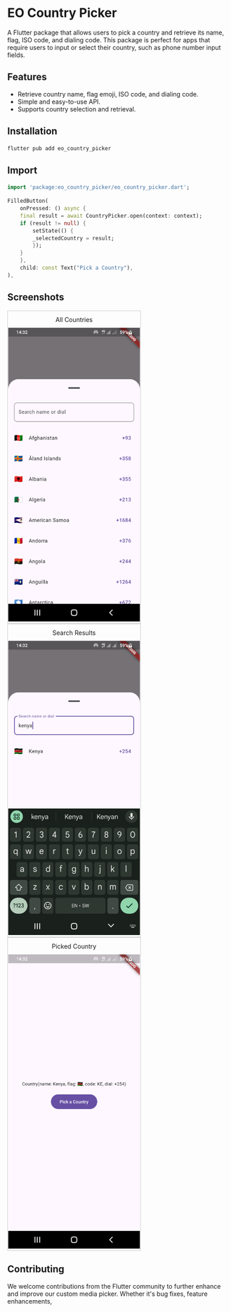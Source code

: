 # EO Country Picker

A Flutter package that allows users to pick a country and retrieve its name, flag, ISO code, and dialing code. This package is perfect for apps that require users to input or select their country, such as phone number input fields.


## Features

- Retrieve country name, flag emoji, ISO code, and dialing code.
- Simple and easy-to-use API.
- Supports country selection and retrieval.
  
## Installation

```sh
flutter pub add eo_country_picker
```

## Import

```dart
import 'package:eo_country_picker/eo_country_picker.dart';
```

```dart
FilledButton(
    onPressed: () async {
    final result = await CountryPicker.open(context: context);
    if (result != null) {
        setState(() {
        _selectedCountry = result;
        });
    }
    },
    child: const Text("Pick a Country"),
),
```
## Screenshots

  <div style="border: 1px solid #ccc; padding: 1px; display: inline-block; margin-right: 10px;">
    <p style="text-align: center; margin-top: 10px; margin-bottom: 10px;">All Countries</p>
    <img src="screenshots/Screenshot_20240910-143220.png" alt="All Countries" width="300">
  </div>

  <div style="border: 1px solid #ccc; padding: 1px; display: inline-block;">
    <p style="text-align: center; margin-top: 10px; margin-bottom: 10px;">Search Results</p>
    <img src="screenshots/Screenshot_20240910-143234.png" alt="Search Results" width="300">
  </div>

  <div style="border: 1px solid #ccc; padding: 1px; display: inline-block;">
    <p style="text-align: center; margin-top: 10px; margin-bottom: 10px;">Picked Country</p>
    <img src="screenshots/Screenshot_20240910-143240.png" alt="Picked Country" width="300">
  </div>

## Contributing

We welcome contributions from the Flutter community to further enhance and
improve our custom media picker. Whether it's bug fixes, feature enhancements,